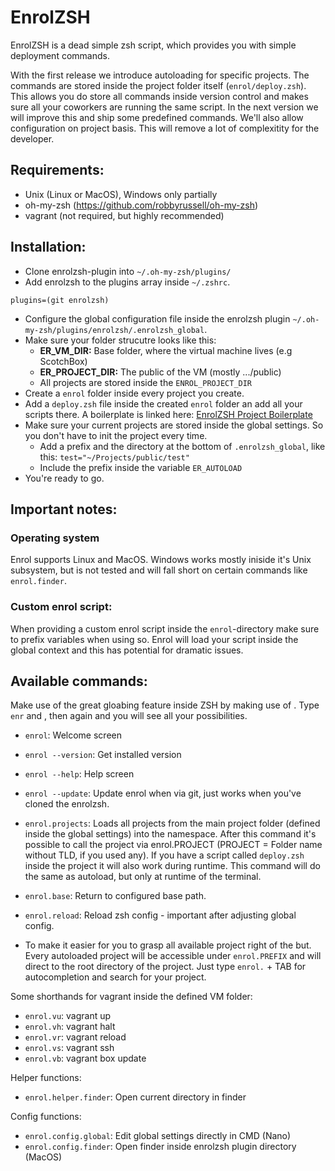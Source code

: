 # EnrolZSH

EnrolZSH is a dead simple zsh script, which provides you with simple deployment commands.

With the first release we introduce autoloading for specific projects. The commands are stored inside the project folder itself (`enrol/deploy.zsh`). This allows you do store all commands inside version control and makes sure all your coworkers are running the same script.
In the next version we will improve this and ship some predefined commands. We'll also allow configuration on project basis. This will remove a lot of complexitity for the developer.

## Requirements:

- Unix (Linux or MacOS), Windows only partially
- oh-my-zsh (https://github.com/robbyrussell/oh-my-zsh)
- vagrant (not required, but highly recommended)

## Installation:

- Clone enrolzsh-plugin into `~/.oh-my-zsh/plugins/`
- Add enrolzsh to the plugins array inside `~/.zshrc`.
```
plugins=(git enrolzsh)
```
- Configure the global configuration file inside the enrolzsh plugin `~/.oh-my-zsh/plugins/enrolzsh/.enrolzsh_global`.
- Make sure your folder strucutre looks like this:
	- **ER_VM_DIR:** Base folder, where the virtual machine lives (e.g ScotchBox)
	- **ER_PROJECT_DIR:** The public of the VM (mostly .../public)
	- All projects are stored inside the `ENROL_PROJECT_DIR`
- Create a `enrol` folder inside every project you create.
- Add a `deploy.zsh` file inside the created `enrol` folder an add all your scripts there. A boilerplate is linked here: [EnrolZSH Project Boilerplate](https://github.com/motionstudio/enrolzsh_boilerplate)
- Make sure your current projects are stored inside the global settings. So you don't have to init the project every time.
	- Add a prefix and the directory at the bottom of `.enrolzsh_global`, like this: `test="~/Projects/public/test"`
	- Include the prefix inside the variable `ER_AUTOLOAD`
- You're ready to go.

## Important notes:

### Operating system
Enrol supports Linux and MacOS. Windows works mostly iniside it's Unix subsystem, but is not tested and will fall short on certain commands like `enrol.finder`.

### Custom enrol script:
When providing a custom enrol script inside the `enrol`-directory make sure to prefix variables when using so. Enrol will load your script inside the global context and this has potential for dramatic issues.

## Available commands:

Make use of the great gloabing feature inside ZSH by making use of <TAB>.
Type `enr` and <TAB>, then <TAB> again and you will see all your possibilities.

- `enrol`: Welcome screen
- `enrol --version`: Get installed version
- `enrol --help`: Help screen
- `enrol --update`: Update enrol when via git, just works when you've cloned the enrolzsh.

- `enrol.projects`: Loads all projects from the main project folder (defined inside the global settings) into the namespace.
After this command it's possible to call the project via enrol.PROJECT (PROJECT = Folder name without TLD, if you used any). If you have a script called `deploy.zsh` inside the project it will also work during runtime. This command will do the same as autoload, but only at runtime of the terminal.

- `enrol.base`: Return to configured base path.
- `enrol.reload`: Reload zsh config - important after adjusting global config.

- To make it easier for you to grasp all available project right of the but. Every autoloaded project will be accessible under `enrol.PREFIX`
 and will direct to the root directory of the project. Just type `enrol.` + TAB for autocompletion and search for your project.

Some shorthands for vagrant inside the defined VM folder:
- `enrol.vu`: vagrant up
- `enrol.vh`: vagrant halt
- `enrol.vr`: vagrant reload
- `enrol.vs`: vagrant ssh
- `enrol.vb`: vagrant box update

Helper functions:
- `enrol.helper.finder`: Open current directory in finder

Config functions:
- `enrol.config.global`: Edit global settings directly in CMD (Nano)
- `enrol.config.finder`: Open finder inside enrolzsh plugin directory (MacOS)